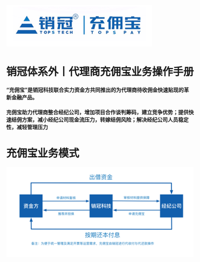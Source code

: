# ![](/assets/import.png1212)

# 销冠体系外丨代理商充佣宝业务操作手册

#### “充佣宝”是销冠科技联合实力资金方共同推出的为代理商待收佣金快速贴现的革新金融产品。

#### 充佣宝助力代理商整合经纪公司，增加项目合作谈判筹码，建立竞争优势；提供快速结佣方案，减小经纪公司现金流压力，转嫁结佣风险；解决经纪公司人员稳定性，减轻管理压力

# 充佣宝业务模式

![](/assets/import.png1231)

